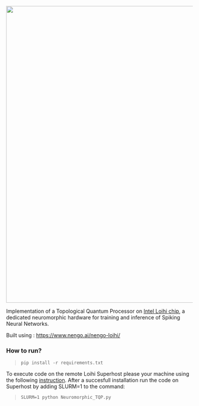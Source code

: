 <p align="center"><img src="http://i.imgur.com/fcot8Jw.png" width="800" align="middle"></p>

Implementation of a Topological Quantum Processor on [Intel Loihi chip](https://ieeexplore.ieee.org/stamp/stamp.jsp?tp=&arnumber=8259423&tag=1), a dedicated neuromorphic hardware for training and inference of Spiking Neural Networks.


Built using : https://www.nengo.ai/nengo-loihi/

### How to run?
>~~~~
>pip install -r requirements.txt
>~~~~
To execute code on the remote Loihi Superhost please your machine using the following [instruction](https://www.nengo.ai/nengo-loihi/installation.html). After a succesfull installation run the code on Superhost by adding SLURM=1 to the command:

>~~~~
>SLURM=1 python Neuromorphic_TQP.py
>~~~~

